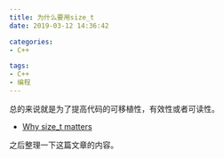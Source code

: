 ```yaml
---
title: 为什么要用size_t
date: 2019-03-12 14:36:42

categories:
- C++

tags:
- C++
- 编程
---
```


总的来说就是为了提高代码的可移植性，有效性或者可读性。

<!--more-->

- [Why size_t matters](http://web.archive.org/web/20101209143037/http://www.eetimes.com/discussion/programming-pointers/4026076/Why-size-t-matters?)

之后整理一下这篇文章的内容。
